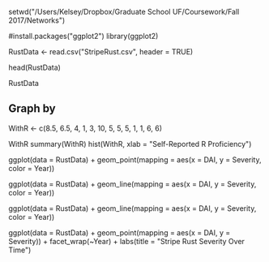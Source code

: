 


setwd("/Users/Kelsey/Dropbox/Graduate School UF/Coursework/Fall 2017/Networks")

#install.packages("ggplot2")
library(ggplot2)

RustData <- read.csv("StripeRust.csv", header = TRUE)

head(RustData)

RustData

## Graph by 

WithR <- c(8.5, 6.5, 4, 1, 3, 10, 5, 5, 5, 1, 1, 6, 6)

WithR
summary(WithR)
hist(WithR, xlab = "Self-Reported R Proficiency")

ggplot(data = RustData) +
  geom_point(mapping = aes(x = DAI, y = Severity, color = Year))
  
ggplot(data = RustData) +
  geom_line(mapping = aes(x = DAI, y = Severity, color = Year))

ggplot(data = RustData) +
  geom_line(mapping = aes(x = DAI, y = Severity, color = Year))

ggplot(data = RustData) +
  geom_point(mapping = aes(x = DAI, y = Severity)) +
  facet_wrap(~Year) +
  labs(title = "Stripe Rust Severity Over Time")


